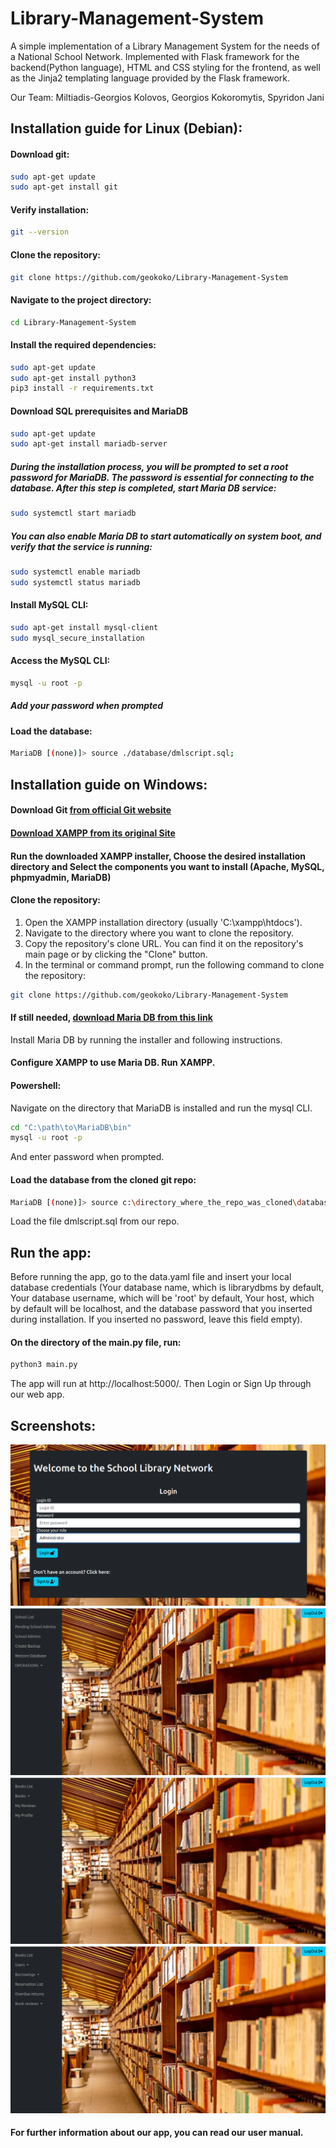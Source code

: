 # Library-Management-System
A simple implementation of a Library Management System for the needs of a National School Network. Implemented with Flask framework for the backend(Python language), HTML and CSS styling for the frontend, as well as the Jinja2 templating language provided by the Flask framework.

Our Team: Miltiadis-Georgios Kolovos, Georgios Kokoromytis, Spyridon Jani

## Installation guide for Linux (Debian):

#### Download git:

```bash
sudo apt-get update
sudo apt-get install git
```

#### Verify installation:

```bash
git --version
```

#### Clone the repository:

```bash
git clone https://github.com/geokoko/Library-Management-System
```

#### Navigate to the project directory:

```bash
cd Library-Management-System
```

#### Install the required dependencies:

```bash
sudo apt-get update
sudo apt-get install python3
pip3 install -r requirements.txt
```

#### Download SQL prerequisites and MariaDB

```bash
sudo apt-get update
sudo apt-get install mariadb-server
```

##### During the installation process, you will be prompted to set a root password for MariaDB. The password is essential for connecting to the database. After this step is completed, start Maria DB service:

```bash
sudo systemctl start mariadb
```

##### You can also enable Maria DB to start automatically on system boot, and verify that the service is running:

```bash
sudo systemctl enable mariadb
sudo systemctl status mariadb
```

#### Install MySQL CLI:

```bash
sudo apt-get install mysql-client
sudo mysql_secure_installation
```

#### Access the MySQL CLI:

```bash
mysql -u root -p
```

##### Add your password when prompted

#### Load the database:

```bash
MariaDB [(none)]> source ./database/dmlscript.sql;
```

## Installation guide on Windows:

#### Download Git [from official Git website](https://git-scm.com/download/win)

#### [Download XAMPP from its original Site](https://www.apachefriends.org/download.html)

#### Run the downloaded XAMPP installer, Choose the desired installation directory and Select the components you want to install (Apache, MySQL, phpmyadmin, MariaDB)

#### Clone the repository:

1. Open the XAMPP installation directory (usually 'C:\xampp\htdocs').
2. Navigate to the directory where you want to clone the repository.
3. Copy the repository's clone URL. You can find it on the repository's main page or by clicking the "Clone" button.
4. In the terminal or command prompt, run the following command to clone the repository:

```bash
git clone https://github.com/geokoko/Library-Management-System
```

#### If still needed, [download Maria DB from this link](https://mariadb.org/download/?t=mariadb&p=mariadb&r=11.1.0&i=systemd&os=windows&cpu=x86_64&pkg=msi&m=crete)

Install Maria DB by running the installer and following instructions.

#### Configure XAMPP to use Maria DB. Run XAMPP.

#### Powershell:

Navigate on the directory that MariaDB is installed and run the mysql CLI.

```bash
cd "C:\path\to\MariaDB\bin"
mysql -u root -p
```
And enter password when prompted.

#### Load the database from the cloned git repo:

```bash
MariaDB [(none)]> source c:\directory_where_the_repo_was_cloned\database\dmlscript.sql;
```
Load the file dmlscript.sql from our repo.

## Run the app:

Before running the app, go to the data.yaml file and insert your local database credentials (Your database name, which is librarydbms by default, Your database username, which will be 'root' by default, Your host, which by default will be localhost, and the database password that you inserted during installation. If you inserted no password, leave this field empty).

#### On the directory of the main.py file, run:

```bash
python3 main.py
```

The app will run at http://localhost:5000/. Then Login or Sign Up through our web app.


## Screenshots:

![landing](screenshots/landing.png)
![admin_home](screenshots/admin_page.png)
![user_home](screenshots/user_home.png)
![school_admin_home](screenshots/school_admin_home.png)

#### For further information about our app, you can read our user manual.